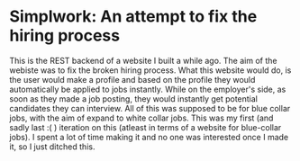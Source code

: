 # Simplwork: An attempt to fix the hiring process

This is the REST backend of a website I built a while ago. The aim of the webiste was to fix the broken hiring process. 
What this website would do, is the user would make a profile and based on the profile they would automatically be applied to jobs instantly.
While on the employer's side, as soon as they made a job posting, they would instantly get potential candidates they can interview.
All of this was supposed to be for blue collar jobs, with the aim of expand to white collar jobs.
This was my first (and sadly last :( ) iteration on this (atleast in terms of a website for blue-collar jobs). I spent a lot of time making it and no one was interested once I made it, so I just ditched this.
